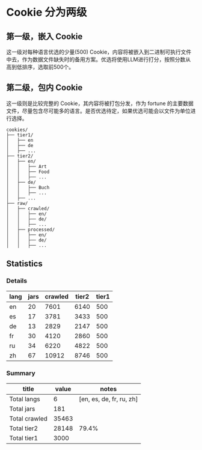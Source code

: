 # Cookie 分为两级

## 第一级，嵌入 Cookie

这一级对每种语言优选的少量(500) Cookie，内容将被嵌入到二进制可执行文件中去，作为数据文件缺失时的备用方案。优选将使用LLM进行打分，按照分数从高到低排序，选取前500个。

## 第二级，包内 Cookie

这一级则是比较完整的 Cookie，其内容将被打包分发，作为 fortune 的主要数据文件，尽量包含尽可能多的语言。是否优选待定，如果优选可能会以文件为单位进行选择。


```
cookies/
├── tier1/
│   ├── en
│   ├── de
│   ├── ...
├── tier2/
│   ├── en/
│   │   ├── Art
│   │   ├── Food
│   │   ├── ...
│   ├── de/
│   │   ├── Buch
│   │   ├── ...
│   ├── ...
├── raw/
│   ├── crawled/
│   │   ├── en/
│   │   ├── de/
│   │   ├── ...
│   ├── processed/
│   │   ├── en/
│   │   ├── de/
│   │   ├── ...
```


## Statistics

### Details

| lang | jars | crawled |  tier2  | tier1 |
|------|------|---------|---------|-------|
| en   |   20 |   7601  |   6140  |   500 |
| es   |   17 |   3781  |   3433  |   500 |
| de   |   13 |   2829  |   2147  |   500 |
| fr   |   30 |   4120  |   2860  |   500 |
| ru   |   34 |   6220  |   4822  |   500 |
| zh   |   67 |  10912  |   8746  |   500 |

### Summary

|    title      |  value  |           notes          |
|---------------|---------|--------------------------|
| Total langs   |      6  | [en, es, de, fr, ru, zh] |
| Total jars    |    181  |                          |
| Total crawled |  35463  |                          |
| Total tier2   |  28148  |          79.4%           |
| Total tier1   |   3000  |                          |
